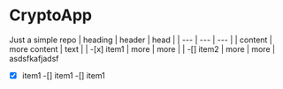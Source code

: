 # CryptoApp
Just a simple repo
| heading | header | head |
| --- | --- | --- |
| content | more content | text |
| -[x] item1 | more | more |
| -[] item2 | more | more |
asdsfkafjadsf
 -[x] item1
 -[] item1
 -[] item1
